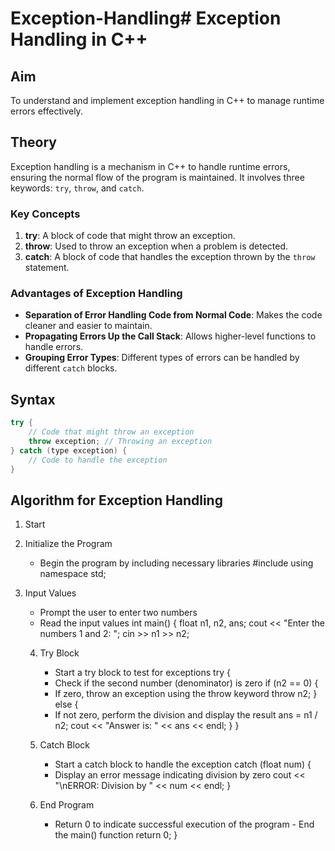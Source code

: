 # Exception-Handling# Exception Handling in C++

## Aim
To understand and implement exception handling in C++ to manage runtime errors effectively.

## Theory
Exception handling is a mechanism in C++ to handle runtime errors, ensuring the normal flow of the program is maintained. It involves three keywords: `try`, `throw`, and `catch`.

### Key Concepts
1. **try**: A block of code that might throw an exception.
2. **throw**: Used to throw an exception when a problem is detected.
3. **catch**: A block of code that handles the exception thrown by the `throw` statement.

### Advantages of Exception Handling
- **Separation of Error Handling Code from Normal Code**: Makes the code cleaner and easier to maintain.
- **Propagating Errors Up the Call Stack**: Allows higher-level functions to handle errors.
- **Grouping Error Types**: Different types of errors can be handled by different `catch` blocks.

## Syntax
```cpp
try {
    // Code that might throw an exception
    throw exception; // Throwing an exception
} catch (type exception) {
    // Code to handle the exception
}
```
## Algorithm for Exception Handling

1. Start

2. Initialize the Program
   - Begin the program by including necessary libraries
#include <iostream>
using namespace std;

3. Input Values
    - Prompt the user to enter two numbers
    - Read the input values
int main() {
    float n1, n2, ans;
    cout << "Enter the numbers 1 and 2: ";
    cin >> n1 >> n2;

     4. Try Block
        - Start a try block to test for exceptions
    try {
         - Check if the second number (denominator) is zero
        if (n2 == 0) {
         - If zero, throw an exception using the throw keyword
            throw n2;
        } else {
        - If not zero, perform the division and display the result
            ans = n1 / n2;
            cout << "Answer is: " << ans << endl;
        }
    }
     5. Catch Block
          - Start a catch block to handle the exception
    catch (float num) {
          - Display an error message indicating division by zero
        cout << "\nERROR: Division by " << num << endl;
    }

     6. End Program
        - Return 0 to indicate successful execution of the program
       - End the main() function
    return 0;
}
